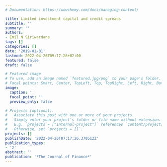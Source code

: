```yaml
---
# Documentation: https://wowchemy.com/docs/managing-content/

title: Limited investment capital and credit spreads
subtitle: ''
summary: ''
authors:
- Emil N Siriwardane
tags: []
categories: []
date: '2019-01-01'
lastmod: 2022-04-26T09:17:26+02:00
featured: false
draft: false

# Featured image
# To use, add an image named `featured.jpg/png` to your page's folder.
# Focal points: Smart, Center, TopLeft, Top, TopRight, Left, Right, BottomLeft, Bottom, BottomRight.
image:
  caption: ''
  focal_point: ''
  preview_only: false

# Projects (optional).
#   Associate this post with one or more of your projects.
#   Simply enter your project's folder or file name without extension.
#   E.g. `projects = ["internal-project"]` references `content/project/deep-learning/index.md`.
#   Otherwise, set `projects = []`.
projects: []
publishDate: '2022-04-26T07:17:26.370512Z'
publication_types:
- '2'
abstract: ''
publication: '*The Journal of Finance*'
---
```

